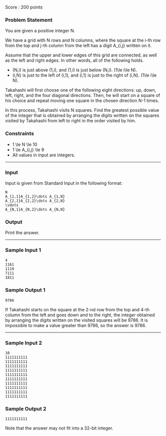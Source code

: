 Score : 200 points

### Problem Statement

You are given a positive integer N.

We have a grid with N rows and N columns, where the square at the i-th row from the top and j-th column from the left has a digit A\_{i,j} written on it.

Assume that the upper and lower edges of this grid are connected, as well as the left and right edges. In other words, all of the following holds.

* (N,i) is just above (1,i), and (1,i) is just below (N,i). (1\le i\le N).
* (i,N) is just to the left of (i,1), and (i,1) is just to the right of (i,N). (1\le i\le N).

Takahashi will first choose one of the following eight directions: up, down, left, right, and the four diagonal directions. Then, he will start on a square of his choice and repeat moving one square in the chosen direction N-1 times.

In this process, Takahashi visits N squares. Find the greatest possible value of the integer that is obtained by arranging the digits written on the squares visited by Takahashi from left to right in the order visited by him.

### Constraints

* 1 \le N \le 10
* 1 \le A\_{i,j} \le 9
* All values in input are integers.

---

### Input

Input is given from Standard Input in the following format:

```
N
A_{1,1}A_{1,2}\dots A_{1,N}
A_{2,1}A_{2,2}\dots A_{2,N}
\vdots
A_{N,1}A_{N,2}\dots A_{N,N}
```

### Output

Print the answer.

---

### Sample Input 1

```
4
1161
1119
7111
1811
```

### Sample Output 1

```
9786
```

If Takahashi starts on the square at the 2-nd row from the top and 4-th column from the left and goes down and to the right, the integer obtained by arranging the digits written on the visited squares will be 9786.
It is impossible to make a value greater than 9786, so the answer is 9786.

---

### Sample Input 2

```
10
1111111111
1111111111
1111111111
1111111111
1111111111
1111111111
1111111111
1111111111
1111111111
1111111111
```

### Sample Output 2

```
1111111111
```

Note that the answer may not fit into a 32-bit integer.